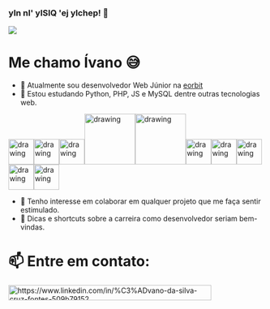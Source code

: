 ### yIn nI' yISIQ 'ej yIchep! :vulcan_salute:

![](https://media.giphy.com/media/aNqEFrYVnsS52/giphy.gif)

# Me chamo Ívano :sweat_smile:

- 🔭 Atualmente sou desenvolvedor Web Júnior na [eorbit](https://www.eorbit.com.br/) 
- 🌱 Estou estudando Python, PHP, JS e MySQL dentre outras tecnologias web.

<img src="https://cdn.svgporn.com/logos/python.svg" alt="drawing" width="50"/><img src="https://cdn.svgporn.com/logos/php.svg" alt="drawing" width="50"/><img src="https://cdn.svgporn.com/logos/javascript.svg" alt="drawing" width="50"/><img src="https://cdn.svgporn.com/logos/git.svg" alt="drawing" width="100"/><img src="https://cdn.svgporn.com/logos/mysql.svg" alt="drawing" width="100"/><img src="https://cdn.svgporn.com/logos/pycharm.svg" alt="drawing" width="50"/><img src="https://cdn.svgporn.com/logos/visual-studio-code.svg" alt="drawing" width="50"/><img src="https://cdn.svgporn.com/logos/html-5.svg" alt="drawing" width="50"/><img src="https://cdn.svgporn.com/logos/css-3.svg" alt="drawing" width="50"/><img src="https://cdn.svgporn.com/logos/linux-tux.svg" alt="drawing" width="50"/>
- 👯 Tenho interesse em colaborar em qualquer projeto que me faça sentir estimulado.
- 🤔 Dicas e shortcuts sobre a carreira como desenvolvedor seriam bem-vindas.
# 📫 Entre em contato: 
<a href="https://www.linkedin.com/in/%C3%ADvano-da-silva-cruz-fontes-509b79152" target="_blank"><img align="center" src="https://cdn.svgporn.com/logos/linkedin.svg" alt="https://www.linkedin.com/in/%C3%ADvano-da-silva-cruz-fontes-509b79152" height="30" width="400" /></a>
